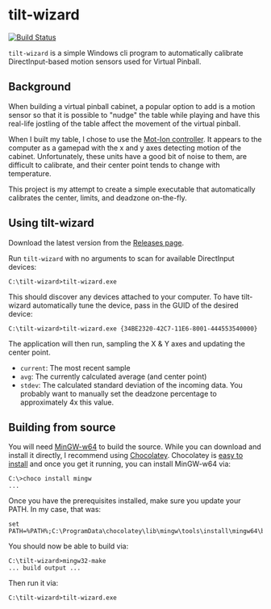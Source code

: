 # tilt-wizard

[![Build Status](https://dev.azure.com/johnstrunk/tilt-wizard/_apis/build/status/JohnStrunk.tilt-wizard)](https://dev.azure.com/johnstrunk/tilt-wizard/_build/latest?definitionId=1)

`tilt-wizard` is a simple Windows cli program to automatically calibrate
DirectInput-based motion sensors used for Virtual Pinball.

## Background

When building a virtual pinball cabinet, a popular option to add is a motion
sensor so that it is possible to "nudge" the table while playing and have this
real-life jostling of the table affect the movement of the virtual pinball.

When I built my table, I chose to use the [Mot-Ion
controller](http://www.nanotechgaming.com/mot-ionkit.php). It appears to the
computer as a gamepad with the x and y axes detecting motion of the cabinet.
Unfortunately, these units have a good bit of noise to them, are difficult to
calibrate, and their center point tends to change with temperature.

This project is my attempt to create a simple executable that automatically
calibrates the center, limits, and deadzone on-the-fly.

## Using tilt-wizard

Download the latest version from the [Releases page](releases).

Run `tilt-wizard` with no arguments to scan for available DirectInput devices:

```
C:\tilt-wizard>tilt-wizard.exe
```

This should discover any devices attached to your computer. To have tilt-wizard
automatically tune the device, pass in the GUID of the desired device:

```
C:\tilt-wizard>tilt-wizard.exe {34BE2320-42C7-11E6-8001-444553540000}
```

The application will then run, sampling the X & Y axes and updating the center
point.

- `current`: The most recent sample
- `avg`: The currently calculated average (and center point)
- `stdev`: The calculated standard deviation of the incoming data. You probably
  want to manually set the deadzone percentage to approximately 4x this value.

## Building from source

You will need [MinGW-w64](http://www.mingw-w64.org/) to build the source. While
you can download and install it directly, I recommend using
[Chocolatey](https://chocolatey.org/). Chocolatey is [easy to
install](https://chocolatey.org/install#install-with-cmdexe) and once you get it
running, you can install MinGW-w64 via:

```
C:\>choco install mingw
...
```

Once you have the prerequisites installed, make sure you update your PATH. In my case, that was:

```
set PATH=%PATH%;C:\ProgramData\chocolatey\lib\mingw\tools\install\mingw64\bin
```

You should now be able to build via:

```
C:\tilt-wizard>mingw32-make
... build output ...
```

Then run it via:

```
C:\tilt-wizard>tilt-wizard.exe
```
